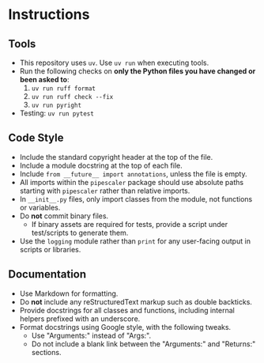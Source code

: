 # Instructions

## Tools

* This repository uses `uv`. Use `uv run` when executing tools.
* Run the following checks on **only the Python files you have changed or been asked to**:
  1. `uv run ruff format`
  2. `uv run ruff check --fix`
  3. `uv run pyright`
* Testing: `uv run pytest`

## Code Style

* Include the standard copyright header at the top of the file.
* Include a module docstring at the top of each file.
* Include `from __future__ import annotations`, unless the file is empty.
* All imports within the `pipescaler` package should use absolute paths starting with
  `pipescaler` rather than relative imports.
* In `__init__.py` files, only import classes from the module, not functions or
  variables.
* Do **not** commit binary files.
    * If binary assets are required for tests, provide a script under test/scripts to
      generate them.
* Use the `logging` module rather than `print` for any user-facing output in scripts or
  libraries.

## Documentation

* Use Markdown for formatting.
* Do **not** include any reStructuredText markup such as double backticks.
* Provide docstrings for all classes and functions, including internal helpers prefixed
  with an underscore.
* Format docstrings using Google style, with the following tweaks.
    * Use "Arguments:" instead of "Args:".
    * Do not include a blank link between the "Arguments:" and "Returns:" sections.
